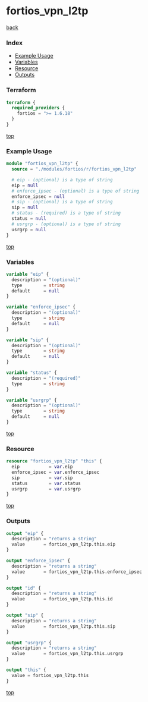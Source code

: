 # fortios_vpn_l2tp

[back](../fortios.md)

### Index

- [Example Usage](#example-usage)
- [Variables](#variables)
- [Resource](#resource)
- [Outputs](#outputs)

### Terraform

```terraform
terraform {
  required_providers {
    fortios = ">= 1.6.18"
  }
}
```

[top](#index)

### Example Usage

```terraform
module "fortios_vpn_l2tp" {
  source = "./modules/fortios/r/fortios_vpn_l2tp"

  # eip - (optional) is a type of string
  eip = null
  # enforce_ipsec - (optional) is a type of string
  enforce_ipsec = null
  # sip - (optional) is a type of string
  sip = null
  # status - (required) is a type of string
  status = null
  # usrgrp - (optional) is a type of string
  usrgrp = null
}
```

[top](#index)

### Variables

```terraform
variable "eip" {
  description = "(optional)"
  type        = string
  default     = null
}

variable "enforce_ipsec" {
  description = "(optional)"
  type        = string
  default     = null
}

variable "sip" {
  description = "(optional)"
  type        = string
  default     = null
}

variable "status" {
  description = "(required)"
  type        = string
}

variable "usrgrp" {
  description = "(optional)"
  type        = string
  default     = null
}
```

[top](#index)

### Resource

```terraform
resource "fortios_vpn_l2tp" "this" {
  eip           = var.eip
  enforce_ipsec = var.enforce_ipsec
  sip           = var.sip
  status        = var.status
  usrgrp        = var.usrgrp
}
```

[top](#index)

### Outputs

```terraform
output "eip" {
  description = "returns a string"
  value       = fortios_vpn_l2tp.this.eip
}

output "enforce_ipsec" {
  description = "returns a string"
  value       = fortios_vpn_l2tp.this.enforce_ipsec
}

output "id" {
  description = "returns a string"
  value       = fortios_vpn_l2tp.this.id
}

output "sip" {
  description = "returns a string"
  value       = fortios_vpn_l2tp.this.sip
}

output "usrgrp" {
  description = "returns a string"
  value       = fortios_vpn_l2tp.this.usrgrp
}

output "this" {
  value = fortios_vpn_l2tp.this
}
```

[top](#index)